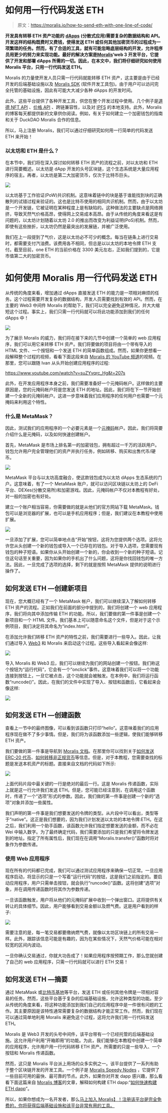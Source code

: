 # 如何用一行代码发送 ETH

> 原文：<https://moralis.io/how-to-send-eth-with-one-line-of-code/>

**开发具有转移 ETH 资产功能的** [**dApps**](https://moralis.io/decentralized-applications-explained-what-are-dapps/) **(分散式应用)需要复杂的数据结构和 API。开发这样的结构既费时又费钱，使得发送 ETH 或任何其他加密货币的过程成为一项繁琐的任务。然而，有了合适的工具，就有可能忽略底层结构的开发，允许程序员用更少的努力来实现功能。最好的解决方案是**[**Moralis**](http://moralis.io/)**‘web 3 开发平台，它提供了开发和部署 dApps 所需的一切。因此，在本文中，我们将仔细研究如何使用 Moralis 平台，只用一行代码发送 ETH。**

Moralis 的力量使开发人员只需一行代码就能转移 ETH 资产，这主要是由于已经开发的后端基础设施以及 [Moralis SDK](https://moralis.io/exploring-moralis-sdk-the-ultimate-web3-sdk/) (软件开发工具包)。由于用户可以访问完全托管的基础设施，因此有可能大大减少各种 dApps 的开发时间。

此外，这些平台提供了各种开发工具，供您在整个开发过程中使用。几个例子是[道德 NFT API](https://moralis.io/announcing-the-moralis-nft-api/) 、[价格 API](https://moralis.io/introducing-the-moralis-price-api/) 、跨链兼容性，以及对 [IPFS](https://moralis.io/what-is-ipfs-interplanetary-file-system/) 的本地支持。此外，Moralis 的博客每天都提供新的文章供你阅读。例如，有关于如何建立一个加密钱包的指南和关于 DuckDAO Moralis 合作的信息。

所以，马上注册 Moralis，我们可以通过仔细研究如何用一行简单的代码发送 ETH 来开始！

### 以太坊和 ETH 是什么？

在本节中，我们将在深入探讨如何转移 ETH 资产的流程之前，对以太坊和 ETH 进行简要概述。以太坊是 dApp 开发的头号区块链，这个生态系统是大量应用程序的宿主。再者，以太坊是第二大加密货币，仅次于比特币巨头。

![](img/28020e9dca58572f286512b008d6acdc.png)

以太坊基于工作验证(PoW)共识机制。这意味着链中的块是基于谁能找到块的正确散列的试错过程来验证的。这也是比特币使用的相同共识机制。然而，由于以太坊是一个开发链，它被证明在某种程度上是有缺陷的。这种做法的主要缺点是网络拥挤，导致天然气价格高昂，使得网上交易成本高昂。由于从传统的角度来看这是有问题的，以太坊计划随着以太坊 2.0 的推出而改变为利益证明(PoS)机制。然而，即使有这些挫折，以太坊仍然是最突出的发展链，并被广泛使用。

我们在上一段提到了气价，这是以太坊必不可少的概念。每当在链条上进行交易时，都需要支付汽油费。该费用各不相同，但总是以以太坊的本地令牌 ETH 支付。截至目前，one ETH 的当前价格在 3300 美元左右，正如我们提到的，它是市值第二大的加密货币。

# 如何使用 Moralis 用一行代码发送 ETH

从传统的角度来看，增加通过 dApps 直接发送 ETH 的能力是一项相对麻烦的任务。这个过程需要开发复杂的数据结构，开发人员需要找到有效的 API。然而，在主要的 Web3 中间件 Moralis 的帮助下，我们可以完全避免这种情况，并大大缩短这个过程。事实上，我们只需一行代码就可以将此功能添加到我们的任何 dApps 中！

![](img/8922aec86befe9f32221d880058a82bc.png)

为了展示 Moralis 的威力，我们将在接下来的几节中创建一个简单的 web 应用程序，我们可以用它来转移 ETH 资产。我们将要做的项目将由一个带有导入的 HTML 文件、一个按钮和一个发送 ETH 的简单函数组成。然而，如果你更想看一段解释整个过程的视频，看看下面这段来自 [Moralis 的 YouTube 频道](https://www.youtube.com/channel/UCgWS9Q3P5AxCWyQLT2kQhBw)的视频。在那里，您可以跟随 Ivan 从头开始创建应用程序的过程:

https://www.youtube.com/watch?v=suZYvqrc_Hg&t=207s

此外，在开发应用程序本身之前，我们需要准备好一个元掩码帐户。这样做的主要原因是，您的元掩码帐户将是您发送 ETH 的地址。因此，我们将在下一节开始创建一个全新的元掩码帐户。这进一步意味着我们应用程序的任何用户也需要一个元掩码来利用这个特性。

### 什么是 MetaMask？

因此，测试我们的应用程序的一个必要元素是一个[元掩码](https://moralis.io/metamask-explained-what-is-metamask/)帐户。因此，我们将简要介绍什么是元掩码，以及如何快速创建帐户。

首先，MetaMask 是市场上排名第一的加密钱包，拥有超过一千万的活跃用户。钱包允许用户完全管理他们的资产并执行任务，例如转移、购买和出售代币/硬币。

![](img/fe64a8456b3c24299d8ee91b5cb96fcd.png)

MetaMask 平台与以太坊高度融合，使这款钱包成为以太坊 dApps 生态系统的门户。这意味着，有了一个 MetaMask 账户，就可以访问区块链以太坊上的 DeFi 平台、DEXes(分散交易所)和加密游戏。因此，元掩码帐户不仅对本教程有好处，对一般的加密也有好处。

建立一个账户相当容易，你需要做的就是从他们的官方网站下载 MetaMask。钱包可以是浏览器的扩展，也可以是手机应用程序；但是，我们建议在本教程中使用扩展。

![](img/d204cf1d6818233160f06685bf8e0dda.png)

一旦添加了扩展，您可以简单地点击“开始”按钮，这将为您提供两个选项。这将允许您从头创建一个新的钱包或导入一个已存在的钱包。对于导入选项，您需要现有钱包的种子短语。如果你从头开始创建一个新的，你会收到一个新的种子短语。记住这句话至关重要，因为如果你的手机出了什么问题，这将是你找回钱包的唯一方法。因此，一旦完成了选项的选择，剩下的就是按照 MetaMask 提供的说明进行操作了。

## 如何发送 ETH —创建新项目

现在，您大概已经有了一个 MetaMask 帐户，我们可以继续深入了解如何转移 ETH 资产的流程。正如我们在前面的部分中提到的，我们将创建一个 web 应用程序，我们将向其中添加传输 ETH 的功能。所以，我们要做的第一件事是创建一个新项目和一个 HTML 文件。我们基本上可以随意命名这个文件，但是对于这个示例项目，我们决定将其命名为“index.html”。

在添加允许我们转移 ETH 资产的特性之前，我们需要进行一些导入。因此，让我们通过导入 [Web3](https://moralis.io/the-ultimate-guide-to-web3-what-is-web3/) 和 Moralis 来启动这个过程。这些导入看起来会像这样:

![](img/9cff469c03613f1e094af72fb2836fe4.png)

导入 Moralis 和 Web3 后，我们可以继续为我们的网站创建一个按钮。我们称这个按钮为“运行代码”，它会有一个“onclick”事件。这意味着我们可以将一个功能连接到按钮上，一旦它被点击，这个功能就会被触发。在本例中，我们将运行函数“runcode()”。因此，在我们的文件中实现了导入、按钮和函数后，它看起来会像这样:

![](img/d48ac05e22590eacd115d38a8774c740.png)

## 如何发送 ETH —创建函数

查看上一节中的最终图像，可以看到该函数只打印“hello”。这意味着我们的应用程序现在做不了多少事情。但是，我们将为该函数添加一些逻辑，使我们能够转移 ETH 资产。

我们要做的第一件事是导航到 [Moralis 文档](https://docs.moralis.io/moralis-server/sending-assets?utm_source=blog&utm_medium=post&utm_campaign=Want%2520the%2520Latest%2520in%2520%253Cspan%253EBlockchain%2520Development%253F%253C%252Fspan%253E)。在那里你可以找到关于[如何发送 ERC-20 代币](https://moralis.io/how-to-send-erc-20-tokens/)、[如何转移非正规货币](https://moralis.io/how-to-transfer-nfts-with-one-line-of-code/)等信息。但是，对于本教程，您需要查找的标题是发送本机资产的标题。直接来自文档的代码如下所示:

![](img/1197203fb3a044123cece4aa77113b94.png)

上面代码片段中最关键的一行是绝对的最后一行。这是 Moralis 传递函数，实际上就是这一行允许我们发送 ETH。但是，您可能已经注意到，在调用这个函数时，传递了一个“选项”形式的参数。因此，我们做的第一件事是创建一个新的“选项”对象并添加一些属性。

我们声明的第一件事是我们想要发送的令牌的类型。从片段中可以看出，类型等于“native”。这正是我们想要的，因为我们计划发送以太坊的本地令牌:ETH。在这之后，我们利用一个助手函数，该函数允许我们指定想要发送的金额，而不必在 Wei 中输入数字。为了最终确定代码，我们需要添加的只是我们希望将令牌发送到的地址。指定了所有属性后，我们现在在调用“Moralis.transfer()”函数时将对象作为参数传递。

### 使用 Web 应用程序

现在所有的代码都已完成，我们可以通过测试应用程序来确保一切正常。一旦应用程序启动，将显示的只是一个写着“运行代码”的按钮，这是我们之前指定的。要启动应用程序，用户只需单击按钮，就会执行“runcode()”函数。这将创建“选项”对象，并在调用传递函数时将其作为参数传递。

一旦该函数触发，用户将从他们的元掩码扩展中收到一个弹出窗口。这将提供有关转让的具体细节。因此，用户能够看到交易金额以及燃气费。这是用户看到的样子:

![](img/12b0a92bdb6221e2283a9d1d11b41a80.png)

需要注意的是，每一笔交易都要缴纳燃气费，就像以太坊区块链上的所有交易一样。此外，跟踪该信息可能是有趣的，因为在某些情况下，天然气价格可能在相对较宽的区间内波动。

一旦你确认交易通过，你就大功告成了！如果应用程序按预期工作，那么您就创建了自己的 web 应用程序，只需一行代码就可以进行 ETH 交易！

## 如何发送 ETH —摘要

通过 MetaMask 或[比特币基地](https://www.coinbase.com/)等平台，发送 ETH 或任何其他令牌是一项相对容易的任务。然而，这些平台基于复杂的后端基础设施，允许这种类型的功能。至少从传统的角度来看，将这种功能添加到我们自己的应用程序中是一件很有问题的工作。其主要原因是该特性通常需要复杂的数据结构才能正常工作。然而，我们现在可以通过简单地利用 Moralis 来避免这个过程，这将允许我们用一行代码发送 ETH。

Moralis 是 Web3 开发的头号中间件，该平台带有一个已经托管的后端基础设施。这允许用户利用“开箱即用”的功能。为此，我们能够在本教程中创建一个简单的应用程序，允许用户用一行代码转移 ETH 资产。所需要的只是一些导入、一个按钮和 Moralis 传递函数。

然而，这只是 Moralis 平台派上用场的众多实例之一。该平台提供了一系列有助于整个区块链开发的开发工具。一个例子是 [Moralis Speedy Nodes](https://moralis.io/speedy-nodes/?utm_source=blog&utm_medium=post&utm_campaign=Want%2520the%2520Latest%2520in%2520%253Cspan%253EBlockchain%2520Development%253F%253C%252Fspan%253E) ，它提供了一些目前可用的最快、最可靠的节点。此外，如果你对开发 dapp 感兴趣，那么看看下面这篇来自 [Moralis 博客](https://moralis.io/blog/)的文章，解释如何构建 ETH dapp:“[如何快速构建 ETH dapp](https://moralis.io/how-to-build-eth-dapps-quickly/)”。

所以，如果你想成为一名开发者，那么[马上加入 Moralis】！注册该平台是完全免费的，你将获得后端基础设施和该平台非常有用的工具。](https://admin.moralis.io/register?utm_source=blog&utm_medium=post&utm_campaign=Want%2520the%2520Latest%2520in%2520%253Cspan%253EBlockchain%2520Development%253F%253C%252Fspan%253E)
